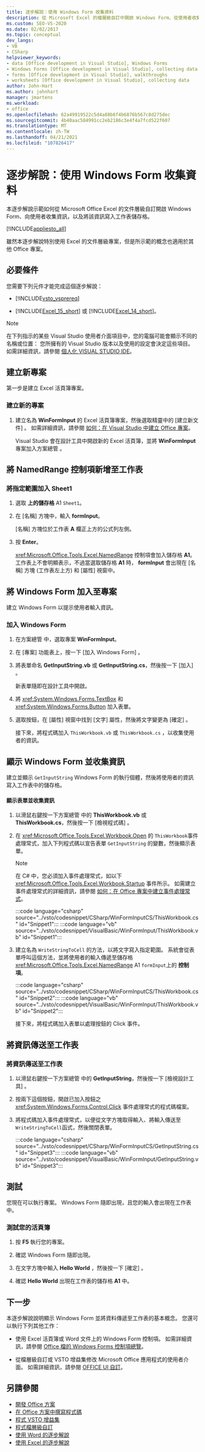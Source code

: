 ```yaml
---
title: 逐步解說：使用 Windows Form 收集資料
description: 從 Microsoft Excel 的檔層級自訂中開啟 Windows Form、從使用者收集資訊，然後將該資訊寫入工作表儲存格。
ms.custom: SEO-VS-2020
ms.date: 02/02/2017
ms.topic: conceptual
dev_langs:
- VB
- CSharp
helpviewer_keywords:
- data [Office development in Visual Studio], Windows Forms
- Windows Forms [Office development in Visual Studio], collecting data
- forms [Office development in Visual Studio], walkthroughs
- worksheets [Office development in Visual Studio], collecting data
author: John-Hart
ms.author: johnhart
manager: jmartens
ms.workload:
- office
ms.openlocfilehash: 62a49919522c5d4a88b6f4b6876b567c8d275dec
ms.sourcegitcommit: 4b40aac584991cc2eb2186c3e4f4a7fcd522f607
ms.translationtype: MT
ms.contentlocale: zh-TW
ms.lasthandoff: 04/21/2021
ms.locfileid: "107826417"
---
```

# <a name="walkthrough-collect-data-by-using-a-windows-form"></a>逐步解說：使用 Windows Form 收集資料
  本逐步解說示範如何從 Microsoft Office Excel 的文件層級自訂開啟 Windows Form、向使用者收集資訊，以及將該資訊寫入工作表儲存格。

 [!INCLUDE[appliesto_all](../vsto/includes/appliesto-all-md.md)]

 雖然本逐步解說特別使用 Excel 的文件層級專案，但是所示範的概念也適用於其他 Office 專案。

## <a name="prerequisites"></a>必要條件
 您需要下列元件才能完成這個逐步解說：

- [!INCLUDE[vsto_vsprereq](../vsto/includes/vsto-vsprereq-md.md)]

- [!INCLUDE[Excel_15_short](../vsto/includes/excel-15-short-md.md)] 或 [!INCLUDE[Excel_14_short](../vsto/includes/excel-14-short-md.md)]。

> [!NOTE]
> 在下列指示的某些 Visual Studio 使用者介面項目中，您的電腦可能會顯示不同的名稱或位置： 您所擁有的 Visual Studio 版本以及使用的設定會決定這些項目。 如需詳細資訊，請參閱 [個人化 VISUAL STUDIO IDE](../ide/personalizing-the-visual-studio-ide.md)。

## <a name="create-a-new-project"></a>建立新專案
 第一步是建立 Excel 活頁簿專案。

### <a name="to-create-a-new-project"></a>建立新的專案

1. 建立名為 **WinFormInput** 的 Excel 活頁簿專案，然後選取精靈中的 [建立新文件]  。 如需詳細資訊，請參閱 [如何：在 Visual Studio 中建立 Office 專案](../vsto/how-to-create-office-projects-in-visual-studio.md)。

     Visual Studio 會在設計工具中開啟新的 Excel 活頁簿，並將 **WinFormInput** 專案加入方案總管 。

## <a name="add-a-namedrange-control-to-the-worksheet"></a>將 NamedRange 控制項新增至工作表

### <a name="to-add-a-named-range-to-sheet1"></a>將指定範圍加入 Sheet1

1. 選取 **上的儲存格** A1 `Sheet1`。

2. 在 [名稱]  方塊中，輸入 **formInput**。

     [名稱]  方塊位於工作表 **A** 欄正上方的公式列左側。

3. 按 **Enter**。

     <xref:Microsoft.Office.Tools.Excel.NamedRange> 控制項會加入儲存格 **A1**。 工作表上不會明顯表示，不過當選取儲存格 **A1** 時， **formInput** 會出現在 [名稱]  方塊 (工作表左上方) 和 [屬性]  視窗中。

## <a name="add-a-windows-form-to-the-project"></a>將 Windows Form 加入至專案
 建立 Windows Form 以提示使用者輸入資訊。

### <a name="to-add-a-windows-form"></a>加入 Windows Form

1. 在方案總管  中，選取專案 **WinFormInput**。

2. 在 [專案]  功能表上，按一下 [加入 Windows Form] 。

3. 將表單命名 **GetInputString.vb** 或 **GetInputString.cs**，然後按一下 [加入] 。

    新表單隨即在設計工具中開啟。

4. 將 <xref:System.Windows.Forms.TextBox> 和 <xref:System.Windows.Forms.Button> 加入表單。

5. 選取按鈕，在 [屬性]  視窗中找到 [文字]  屬性，然後將文字變更為 [確定] 。

   接下來，將程式碼加入 `ThisWorkbook.vb` 或 `ThisWorkbook.cs` ，以收集使用者的資訊。

## <a name="display-the-windows-form-and-collecting-information"></a>顯示 Windows Form 並收集資訊
 建立並顯示 `GetInputString` Windows Form 的執行個體，然後將使用者的資訊寫入工作表中的儲存格。

#### <a name="to-display-the-form-and-collect-information"></a>顯示表單並收集資訊

1. 以滑鼠右鍵按一下方案總管  中的 **ThisWorkbook.vb** 或 **ThisWorkbook.cs**，然後按一下 [檢視程式碼] 。

2. 在 <xref:Microsoft.Office.Tools.Excel.Workbook.Open> 的 `ThisWorkbook`事件處理常式，加入下列程式碼以宣告表單 `GetInputString` 的變數，然後顯示表單。

   > [!NOTE]
   > 在 C# 中，您必須加入事件處理常式，如以下 <xref:Microsoft.Office.Tools.Excel.Workbook.Startup> 事件所示。 如需建立事件處理常式的詳細資訊，請參閱 [如何：在 Office 專案中建立事件處理常式](../vsto/how-to-create-event-handlers-in-office-projects.md)。

    :::code language="csharp" source="../vsto/codesnippet/CSharp/WinFormInputCS/ThisWorkbook.cs" id="Snippet1":::
    :::code language="vb" source="../vsto/codesnippet/VisualBasic/WinFormInput/ThisWorkbook.vb" id="Snippet1":::

3. 建立名為 `WriteStringToCell` 的方法，以將文字寫入指定範圍。 系統會從表單呼叫這個方法，並將使用者的輸入傳遞至儲存格 <xref:Microsoft.Office.Tools.Excel.NamedRange> A1 `formInput`上的 **控制項**。

    :::code language="csharp" source="../vsto/codesnippet/CSharp/WinFormInputCS/ThisWorkbook.cs" id="Snippet2":::
    :::code language="vb" source="../vsto/codesnippet/VisualBasic/WinFormInput/ThisWorkbook.vb" id="Snippet2":::

   接下來，將程式碼加入表單以處理按鈕的 Click 事件。

## <a name="send-information-to-the-worksheet"></a>將資訊傳送至工作表

### <a name="to-send-information-to-the-worksheet"></a>將資訊傳送至工作表

1. 以滑鼠右鍵按一下方案總管  中的 **GetInputString**，然後按一下 [檢視設計工具] 。

2. 按兩下這個按鈕，開啟已加入按鈕之 <xref:System.Windows.Forms.Control.Click> 事件處理常式的程式碼檔案。

3. 將程式碼加入事件處理常式，以便從文字方塊取得輸入、將輸入傳送至 `WriteStringToCell`函式，然後關閉表單。

     :::code language="csharp" source="../vsto/codesnippet/CSharp/WinFormInputCS/GetInputString.cs" id="Snippet3":::
     :::code language="vb" source="../vsto/codesnippet/VisualBasic/WinFormInput/GetInputString.vb" id="Snippet3":::

## <a name="test"></a>測試
 您現在可以執行專案。 Windows Form 隨即出現，且您的輸入會出現在工作表中。

### <a name="to-test-your-workbook"></a>測試您的活頁簿

1. 按 **F5** 執行您的專案。

2. 確認 Windows Form 隨即出現。

3. 在文字方塊中輸入 **Hello World** ，然後按一下 [確定] 。

4. 確認 **Hello World** 出現在工作表的儲存格 **A1** 中。

## <a name="next-steps"></a>下一步
 本逐步解說說明顯示 Windows Form 並將資料傳遞至工作表的基本概念。 您還可以執行下列其他工作：

- 使用 Excel 活頁簿或 Word 文件上的 Windows Form 控制項。 如需詳細資訊，請參閱 [Office 檔的 Windows Forms 控制項總覽](../vsto/windows-forms-controls-on-office-documents-overview.md)。

- 從檔層級自訂或 VSTO 增益集修改 Microsoft Office 應用程式的使用者介面。 如需詳細資訊，請參閱 [OFFICE UI 自訂](../vsto/office-ui-customization.md)。

## <a name="see-also"></a>另請參閱
- [開發 Office 方案](../vsto/developing-office-solutions.md)
- [在 Office 方案中撰寫程式碼](../vsto/writing-code-in-office-solutions.md)
- [程式 VSTO 增益集](../vsto/programming-vsto-add-ins.md)
- [程式檔層級自訂](../vsto/programming-document-level-customizations.md)
- [使用 Word 的逐步解說](../vsto/walkthroughs-using-word.md)
- [使用 Excel 的逐步解說](../vsto/walkthroughs-using-excel.md)
